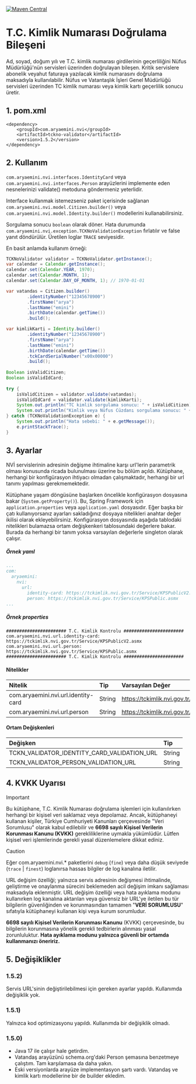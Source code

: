 [![Maven Central](https://maven-badges.herokuapp.com/maven-central/com.aryaemini.nvi/tckno-validator/badge.svg)](https://maven-badges.herokuapp.com/maven-central/com.aryaemini.nvi/tckno-validator/)
# T.C. Kimlik Numarası Doğrulama Bileşeni

Ad, soyad, doğum yılı ve T.C. kimlik numarası girdilerinin geçerliliğini Nüfus Müdürlüğü'nün servisleri üzerinden doğrulayan bileşen. Kritik servislere abonelik veyahut faturaya yazılacak kimlik numarasını doğrulama maksadıyla kullanılabilir. Nüfus ve Vatantaşlık İşleri Genel Müdürlüğü servisleri üzerinden TC kimlik numarası veya kimlik kartı geçerlilik sonucu üretir.

## 1. pom.xml

    <dependency>
        <groupId>com.aryaemini.nvi</groupId>
        <artifactId>tckno-validator</artifactId>
        <version>1.5.2</version>
    </dependency>

## 2. Kullanım
`com.aryaemini.nvi.interfaces.IdentityCard` veya `com.aryaemini.nvi.interfaces.Person` arayüzlerini implemente eden nesnelerinizi validate() metoduna göndermeniz yeterlidir.

Interface kullanmak istemezseniz paket içerisinde sağlanan `com.aryaemini.nvi.model.Citizen.builder()` veya `com.aryaemini.nvi.model.Identity.builder()` modellerini kullanabilirsiniz.
 
Sorgulama sonucu `boolean` olarak döner. Hata durumunda `com.aryaemini.nvi.exception.TCKNoValidationException` fırlatılır ve false yanıt döndürülür. Üretilen loglar `TRACE` seviyesidir.
  
En basit anlamda kullanım örneği:
```java
TCKNoValidator validator = TCKNoValidator.getInstance();
var calendar = Calendar.getInstance();
calendar.set(Calendar.YEAR, 1970);
calendar.set(Calendar.MONTH, 1);
calendar.set(Calendar.DAY_OF_MONTH, 1); // 1970-01-01

var vatandas = Citizen.builder()
        .identityNumber("12345678900")
        .firstName("arya")
        .lastName("emini")
        .birthDate(calendar.getTime())
        .build();

var kimlikKarti = Identity.builder()
        .identityNumber("12345678900")
        .firstName("arya")
        .lastName("emini")
        .birthDate(calendar.getTime())
        .tckCardSerialNumber("x00x00000")
        .build();
 
Boolean isValidCitizen;
Boolean isValidIdCard;
 
try {
    isValidCitizen = validator.validate(vatandas);
    isValidIdCard = validator.validate(kimlikKarti);
    System.out.println("TC kimlik sorgulama sonucu: " + isValidCitizen);
    System.out.println("Kimlik veya Nüfus Cüzdanı sorgulama sonucu: " + isValidIdCard);
} catch (TCKNoValidationException e) {
    System.out.println("Hata sebebi: " + e.getMessage());
    e.printStackTrace();
}
```

## 3. Ayarlar

NVİ servislerinin adresinin değişme ihtimaline karşı url'lerin parametrik olması konusunda ricada bulunulması üzerine bu bölüm açıldı.
Kütüphane, herhangi bir konfigürasyon ihtiyacı olmadan çalışmaktadır, herhangi bir url tanımı yapılması gerekmemektedir.

Kütüphane yaşam döngüsüne başlarken öncelikle konfigürasyon dosyasına bakar (`System.getProperty()`). Bu, Spring Framework için `application.properties` veya `application.yaml` dosyasıdır.
Eğer başka bir çatı kullanıyorsanız ayarları sakladığınız dosyaya nitelikleri anahtar değer ikilisi olarak ekleyebilirsiniz.
Konfigürasyon dosyasında aşağıda tablodaki nitelikleri bulamazsa ortam değişkenkeri tablosundaki değerlere bakar.
Burada da herhangi bir tanım yoksa varsayılan değerlerle singleton olarak çalışır.

##### Örnek yaml
```yaml
...
com:
  aryaemini:
    nvi:
      url:
        identity-card: https://tckimlik.nvi.gov.tr/Service/KPSPublicV2.asmx
        person: https://tckimlik.nvi.gov.tr/Service/KPSPublic.asmx
...
```
##### Örnek properties
```properties
####################### T.C. Kimlik Kontrolu #######################
com.aryaemini.nvi.url.identity-card: https://tckimlik.nvi.gov.tr/Service/KPSPublicV2.asmx
com.aryaemini.nvi.url.person: https://tckimlik.nvi.gov.tr/Service/KPSPublic.asmx
####################### T.C. Kimlik Kontrolu #######################
```

#### Nitelikler

| Nitelik                             | Tip    | Varsayılan Değer                                     |
|:------------------------------------|:-------|:-----------------------------------------------------|
| com.aryaemini.nvi.url.identity-card | String | https://tckimlik.nvi.gov.tr/Service/KPSPublicV2.asmx |
| com.aryaemini.nvi.url.person        | String | https://tckimlik.nvi.gov.tr/Service/KPSPublic.asmx   |

#### Ortam Değişkenleri
| Değişken                                    | Tip    |
|:--------------------------------------------|:-------|
| TCKN_VALIDATOR_IDENTITY_CARD_VALIDATION_URL | String |
| TCKN_VALIDATOR_PERSON_VALIDATION_URL        | String |

## 4. KVKK Uyarısı
> [!IMPORTANT]
> Bu kütüphane, T.C. Kimlik Numarası doğrulama işlemleri için kullanılırken herhangi bir kişisel veri saklamaz veya depolamaz.
> Ancak, kütüphaneyi kullanan kişiler, Türkiye Cumhuriyeti Kanunları çerçevesinde "Veri Sorumlusu" olarak kabul edilebilir ve **6698 sayılı Kişisel Verilerin Korunması Kanunu (KVKK)** gerekliliklerine uymakla yükümlüdür. Lütfen kişisel veri işlemlerinde gerekli yasal düzenlemelere dikkat ediniz.

> [!CAUTION]
> Eğer com.aryaemini.nvi.* paketlerini `debug` (`fine`) veya daha düşük seviyede (`trace` | `finest`) loglanırsa hassas bilgiler de log kanalına iletilir.
> 
> URL değişim özelliği; yalnızca servis adresinin değişmesi ihtimalinde, geliştirme ve onaylanma sürecini beklemeden acil değişim imkanı sağlaması maksadıyla eklenmiştir. URL değişim özelliği veya hata ayıklama modunu kullanırken log kanalına aktarılan veya güvensiz bir URL'ye iletilen bu tür bilgilerin güvenliğinden ve korunmasından tamamen "**VERİ SORUMLUSU**" sıfatıyla kütüphaneyi kullanan kişi veya kurum sorumludur.
> 
> **6698 sayılı Kişisel Verilerin Korunması Kanunu** (KVKK) çerçevesinde, bu bilgilerin korunmasına yönelik gerekli tedbirlerin alınması yasal zorunluluktur. **Hata ayıklama modunu yalnızca güvenli bir ortamda kullanmanızı öneririz.**


## 5. Değişiklikler

### 1.5.2)
Servis URL'sinin değiştirilebilmesi için gereken ayarlar yapıldı. Kullanımda değişiklik yok.

### 1.5.1)
Yalnızca kod optimizasyonu yapıldı. Kullanımda bir değişiklik olmadı.

### 1.5.0)
* Java 17 ile çalışır hale getirdim.
* Vatandaş arayüzünü schema.org'daki Person şemasına benzetmeye çalıştım. Tam karşılamasa da daha yakın.
* Eski versiyonlarda arayüze implementasyon şartı vardı. Vatandaş ve kimlik kartı modellerine bir de builder ekledim.
